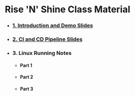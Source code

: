 # **Rise 'N' Shine** Class Material

- ### [**1. Introduction and Demo Slides**](1.DevOps-Demo.pdf)

- ### [**2. CI and CD Pipeline Slides**](2.CI-and-CD-Pipeline.pdf)

- ### 3. Linux Running Notes

    - #### Part 1 
    - #### Part 2
    - #### Part 3

